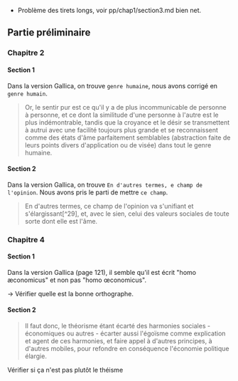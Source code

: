 
- Problème des tirets longs, voir pp/chap1/section3.md bien net.

## Partie préliminaire

### Chapitre 2

#### Section 1

Dans la version Gallica, on trouve `genre humaine`, nous avons corrigé en `genre humain`.

> Or, le sentir pur est ce qu'il y a de plus incommunicable de personne à personne, et ce dont la similitude d'une personne à l'autre est le plus indémontrable, tandis que la croyance et le désir se transmettent à autrui avec une facilité toujours plus grande et se reconnaissent comme des états d'âme parfaitement semblables (abstraction faite de leurs points divers d'application ou de visée) dans tout le genre humaine.

#### Section 2

Dans la version Gallica, on trouve `En d'autres termes, e champ de l'opinion`. Nous avons pris le parti de mettre `ce champ`.

> En d'autres termes, ce champ de l'opinion va s'unifiant et s'élargissant[^29], et, avec le sien, celui des valeurs sociales de toute sorte dont elle est l'âme.

### Chapitre 4

#### Section 1

Dans la version Gallica (page 121), il semble qu'il est écrit "homo æconomicus" et non pas "homo œconomicus".

-> Vérifier quelle est la bonne orthographe.

#### Section 2

> Il faut donc, le théorisme étant écarté des harmonies sociales - économiques ou autres - écarter aussi l'égoïsme comme explication et agent de ces harmonies, et faire appel à d'autres principes, à d'autres mobiles, pour refondre en conséquence l'économie politique élargie.

Vérifier si ça n'est pas plutôt le théisme
